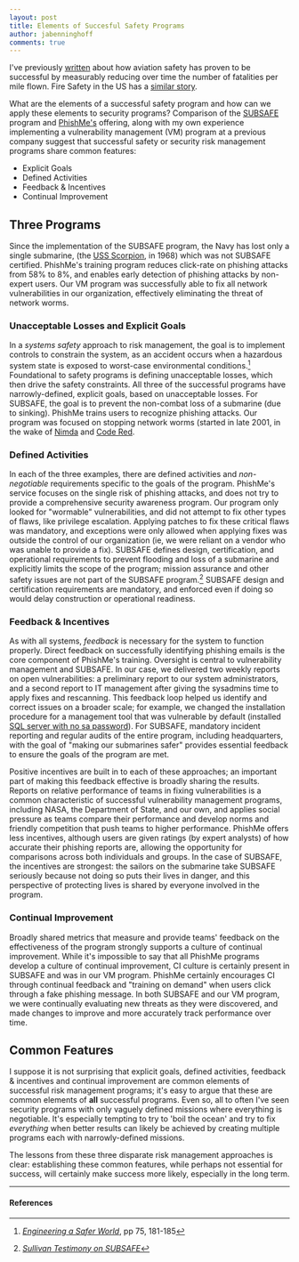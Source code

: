 ```yaml
---
layout: post
title: Elements of Succesful Safety Programs
author: jabenninghoff
comments: true
---
```


I've previously [written](http://transvasive.com/?p=21) about how aviation safety has proven to be successful by measurably reducing over time the number of fatalities per mile flown. Fire Safety in the US has a [similar story](https://freakonomics.com/podcast/freakonomics-radio-death-by-fire-probably-not/).

What are the elements of a successful safety program and how can we apply these elements to security programs? Comparison of the [SUBSAFE](https://en.wikipedia.org/wiki/SUBSAFE) program and [PhishMe's](https://cofense.com) offering, along with my own experience implementing a vulnerability management (VM) program at a previous company suggest that successful safety or security risk management programs share common features:

* Explicit Goals
* Defined Activities
* Feedback & Incentives
* Continual Improvement

## Three Programs

Since the implementation of the SUBSAFE program, the Navy has lost only a single submarine, (the [USS Scorpion](https://en.wikipedia.org/wiki/USS_Scorpion_(SSN-589)), in 1968) which was not SUBSAFE certified. PhishMe's training program reduces click-rate on phishing attacks from 58% to 8%, and enables early detection of phishing attacks by non-expert users. Our VM program was successfully able to fix all network vulnerabilities in our organization, effectively eliminating the threat of network worms.

### Unacceptable Losses and Explicit Goals

In a *systems safety* approach to risk management, the goal is to implement controls to constrain the system, as an accident occurs when a hazardous system state is exposed to worst-case environmental conditions.[^fn-accident] Foundational to safety programs is defining unacceptable losses, which then drive the safety constraints. All three of the successful programs have narrowly-defined, explicit goals, based on unacceptable losses. For SUBSAFE, the goal is to prevent the non-combat loss of a submarine (due to sinking). PhishMe trains users to recognize phishing attacks. Our program was focused on stopping network worms (started in late 2001, in the wake of [Nimda](https://en.wikipedia.org/wiki/Nimda) and [Code Red](https://en.wikipedia.org/wiki/Code_Red_(computer_worm)).

### Defined Activities

In each of the three examples, there are defined activities and *non-negotiable* requirements specific to the goals of the program. PhishMe's service focuses on the single risk of phishing attacks, and does not try to provide a comprehensive security awareness program. Our program only looked for "wormable" vulnerabilities, and did not attempt to fix other types of flaws, like privilege escalation. Applying patches to fix these critical flaws was mandatory, and exceptions were only allowed when applying fixes was outside the control of our organization (ie, we were reliant on a vendor who was unable to provide a fix). SUBSAFE defines design, certification, and operational requirements to prevent flooding and loss of a submarine and explicitly limits the scope of the program; mission assurance and other safety issues are not part of the SUBSAFE program.[^fn-SUBSAFE] SUBSAFE design and certification requirements are mandatory, and enforced even if doing so would delay construction or operational readiness.

### Feedback & Incentives

As with all systems, *feedback* is necessary for the system to function properly. Direct feedback on successfully identifying phishing emails is the core component of PhishMe's training. Oversight is central to vulnerability management and SUBSAFE. In our case, we delivered two weekly reports on open vulnerabilities: a preliminary report to our system administrators, and a second report to IT management after giving the sysadmins time to apply fixes and rescanning. This feedback loop helped us identify and correct issues on a broader scale; for example, we changed the installation procedure for a management tool that was vulnerable by default (installed [SQL server with no sa password](https://en.wikipedia.org/wiki/MSDE)). For SUBSAFE, mandatory incident reporting and regular audits of the entire program, including headquarters, with the goal of "making our submarines safer" provides essential feedback to ensure the goals of the program are met.

Positive incentives are built in to each of these approaches; an important part of making this feedback effective is broadly sharing the results. Reports on relative performance of teams in fixing vulnerabilities is a common characteristic of successful vulnerability management programs, including NASA, the Department of State, and our own, and applies social pressure as teams compare their performance and develop norms and friendly competition that push teams to higher performance. PhishMe offers less incentives, although users are given ratings (by expert analysts) of how accurate their phishing reports are, allowing the opportunity for comparisons across both individuals and groups. In the case of SUBSAFE, the incentives are strongest: the sailors on the submarine take SUBSAFE seriously because not doing so puts their lives in danger, and this perspective of protecting lives is shared by everyone involved in the program.

### Continual Improvement

Broadly shared metrics that measure and provide teams' feedback on the effectiveness of the program strongly supports a culture of continual improvement. While it's impossible to say that all PhishMe programs develop a culture of continual improvement, CI culture is certainly present in SUBSAFE and was in our VM program. PhishMe certainly encourages CI through continual feedback and "training on demand" when users click through a fake phishing message. In both SUBSAFE and our VM program, we were continually evaluating new threats as they were discovered, and made changes to improve and more accurately track performance over time.

## Common Features

I suppose it is not surprising that explicit goals, defined activities, feedback & incentives and continual improvement are common elements of successful risk management programs; it's easy to argue that these are common elements of **all** successful programs. Even so, all to often I've seen security programs with only vaguely defined missions where everything is negotiable. It's especially tempting to try to 'boil the ocean' and try to fix *everything* when better results can likely be achieved by creating multiple programs each with narrowly-defined missions.

The lessons from these three disparate risk management approaches is clear: establishing these common features, while perhaps not essential for success, will certainly make success more likely, especially in the long term.

---

#### References

[^fn-accident]: [<cite>Engineering a Safer World</cite>](https://mitpress.mit.edu/books/engineering-safer-world), pp 75, 181-185

[^fn-SUBSAFE]: [<cite>Sullivan Testimony on SUBSAFE</cite>](https://web.archive.org/web/20191211191407/https://www.navy.mil/navydata/testimony/safety/sullivan031029.txt)
